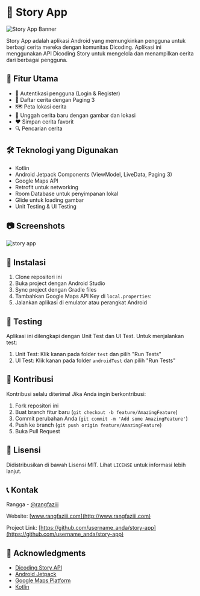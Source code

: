 # 📱 Story App

![Story App Banner](link_ke_banner_anda.png)

Story App adalah aplikasi Android yang memungkinkan pengguna untuk berbagi cerita mereka dengan komunitas Dicoding. Aplikasi ini menggunakan API Dicoding Story untuk mengelola dan menampilkan cerita dari berbagai pengguna.

## 🌟 Fitur Utama

- 🔐 Autentikasi pengguna (Login & Register)
- 📖 Daftar cerita dengan Paging 3
- 🗺️ Peta lokasi cerita
- 📸 Unggah cerita baru dengan gambar dan lokasi
- ❤️ Simpan cerita favorit
- 🔍 Pencarian cerita

## 🛠️ Teknologi yang Digunakan

- Kotlin
- Android Jetpack Components (ViewModel, LiveData, Paging 3)
- Google Maps API
- Retrofit untuk networking
- Room Database untuk penyimpanan lokal
- Glide untuk loading gambar
- Unit Testing & UI Testing

## 📷 Screenshots

![story app](https://github.com/user-attachments/assets/56b67cb2-f07b-4878-ab41-9234fcf6f810)


## 🚀 Instalasi

1. Clone repositori ini
2. Buka project dengan Android Studio
3. Sync project dengan Gradle files
4. Tambahkan Google Maps API Key di `local.properties`:
5. Jalankan aplikasi di emulator atau perangkat Android

## 🧪 Testing

Aplikasi ini dilengkapi dengan Unit Test dan UI Test. Untuk menjalankan test:

1. Unit Test: Klik kanan pada folder `test` dan pilih "Run Tests"
2. UI Test: Klik kanan pada folder `androidTest` dan pilih "Run Tests"

## 🤝 Kontribusi

Kontribusi selalu diterima! Jika Anda ingin berkontribusi:

1. Fork repositori ini
2. Buat branch fitur baru (`git checkout -b feature/AmazingFeature`)
3. Commit perubahan Anda (`git commit -m 'Add some AmazingFeature'`)
4. Push ke branch (`git push origin feature/AmazingFeature`)
5. Buka Pull Request

## 📄 Lisensi

Didistribusikan di bawah Lisensi MIT. Lihat `LICENSE` untuk informasi lebih lanjut.

## 📞 Kontak

Rangga - [@rangfaziii](https://www.linkedin.com/in/rangfaziii/)

Website: [www.rangfaziii.com](http://www.rangfaziii.com)

Project Link: [https://github.com/username_anda/story-app](https://github.com/username_anda/story-app)

## 🙏 Acknowledgments

- [Dicoding Story API](https://story-api.dicoding.dev/v1/)
- [Android Jetpack](https://developer.android.com/jetpack)
- [Google Maps Platform](https://developers.google.com/maps/documentation/android-sdk/overview)
- [Kotlin](https://kotlinlang.org/)
